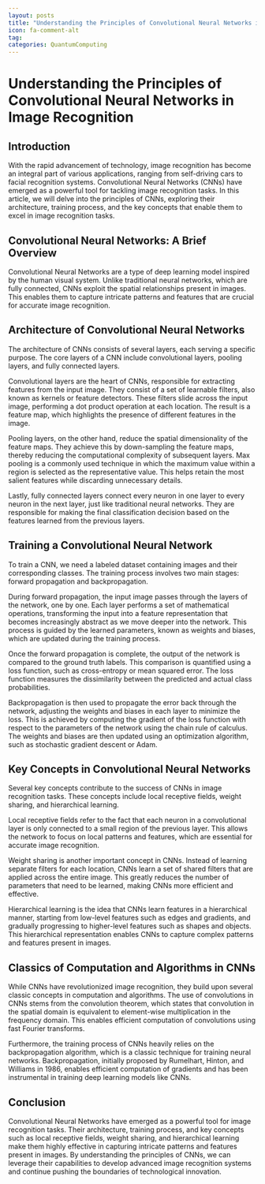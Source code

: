 ```yaml
---
layout: posts
title: "Understanding the Principles of Convolutional Neural Networks in Image Recognition"
icon: fa-comment-alt
tag:      
categories: QuantumComputing
---
```



# Understanding the Principles of Convolutional Neural Networks in Image Recognition

## Introduction

With the rapid advancement of technology, image recognition has become an integral part of various applications, ranging from self-driving cars to facial recognition systems. Convolutional Neural Networks (CNNs) have emerged as a powerful tool for tackling image recognition tasks. In this article, we will delve into the principles of CNNs, exploring their architecture, training process, and the key concepts that enable them to excel in image recognition tasks.

## Convolutional Neural Networks: A Brief Overview

Convolutional Neural Networks are a type of deep learning model inspired by the human visual system. Unlike traditional neural networks, which are fully connected, CNNs exploit the spatial relationships present in images. This enables them to capture intricate patterns and features that are crucial for accurate image recognition.

## Architecture of Convolutional Neural Networks

The architecture of CNNs consists of several layers, each serving a specific purpose. The core layers of a CNN include convolutional layers, pooling layers, and fully connected layers.

Convolutional layers are the heart of CNNs, responsible for extracting features from the input image. They consist of a set of learnable filters, also known as kernels or feature detectors. These filters slide across the input image, performing a dot product operation at each location. The result is a feature map, which highlights the presence of different features in the image.

Pooling layers, on the other hand, reduce the spatial dimensionality of the feature maps. They achieve this by down-sampling the feature maps, thereby reducing the computational complexity of subsequent layers. Max pooling is a commonly used technique in which the maximum value within a region is selected as the representative value. This helps retain the most salient features while discarding unnecessary details.

Lastly, fully connected layers connect every neuron in one layer to every neuron in the next layer, just like traditional neural networks. They are responsible for making the final classification decision based on the features learned from the previous layers.

## Training a Convolutional Neural Network

To train a CNN, we need a labeled dataset containing images and their corresponding classes. The training process involves two main stages: forward propagation and backpropagation.

During forward propagation, the input image passes through the layers of the network, one by one. Each layer performs a set of mathematical operations, transforming the input into a feature representation that becomes increasingly abstract as we move deeper into the network. This process is guided by the learned parameters, known as weights and biases, which are updated during the training process.

Once the forward propagation is complete, the output of the network is compared to the ground truth labels. This comparison is quantified using a loss function, such as cross-entropy or mean squared error. The loss function measures the dissimilarity between the predicted and actual class probabilities.

Backpropagation is then used to propagate the error back through the network, adjusting the weights and biases in each layer to minimize the loss. This is achieved by computing the gradient of the loss function with respect to the parameters of the network using the chain rule of calculus. The weights and biases are then updated using an optimization algorithm, such as stochastic gradient descent or Adam.

## Key Concepts in Convolutional Neural Networks

Several key concepts contribute to the success of CNNs in image recognition tasks. These concepts include local receptive fields, weight sharing, and hierarchical learning.

Local receptive fields refer to the fact that each neuron in a convolutional layer is only connected to a small region of the previous layer. This allows the network to focus on local patterns and features, which are essential for accurate image recognition.

Weight sharing is another important concept in CNNs. Instead of learning separate filters for each location, CNNs learn a set of shared filters that are applied across the entire image. This greatly reduces the number of parameters that need to be learned, making CNNs more efficient and effective.

Hierarchical learning is the idea that CNNs learn features in a hierarchical manner, starting from low-level features such as edges and gradients, and gradually progressing to higher-level features such as shapes and objects. This hierarchical representation enables CNNs to capture complex patterns and features present in images.

## Classics of Computation and Algorithms in CNNs

While CNNs have revolutionized image recognition, they build upon several classic concepts in computation and algorithms. The use of convolutions in CNNs stems from the convolution theorem, which states that convolution in the spatial domain is equivalent to element-wise multiplication in the frequency domain. This enables efficient computation of convolutions using fast Fourier transforms.

Furthermore, the training process of CNNs heavily relies on the backpropagation algorithm, which is a classic technique for training neural networks. Backpropagation, initially proposed by Rumelhart, Hinton, and Williams in 1986, enables efficient computation of gradients and has been instrumental in training deep learning models like CNNs.

## Conclusion

Convolutional Neural Networks have emerged as a powerful tool for image recognition tasks. Their architecture, training process, and key concepts such as local receptive fields, weight sharing, and hierarchical learning make them highly effective in capturing intricate patterns and features present in images. By understanding the principles of CNNs, we can leverage their capabilities to develop advanced image recognition systems and continue pushing the boundaries of technological innovation.